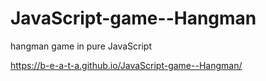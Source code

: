 # JavaScript-game--Hangman
hangman game in pure JavaScript


https://b-e-a-t-a.github.io/JavaScript-game--Hangman/
